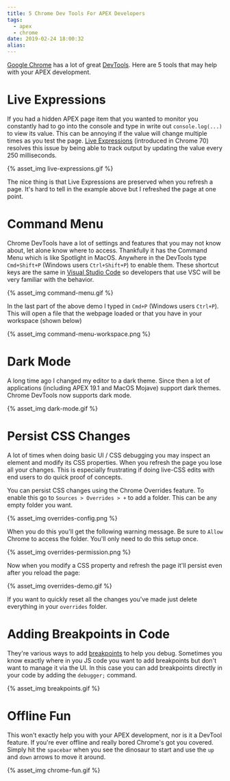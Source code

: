 ```yaml
---
title: 5 Chrome Dev Tools For APEX Developers
tags:
  - apex
  - chrome
date: 2019-02-24 18:00:32
alias:
---
```



[Google Chrome](https://www.google.com/chrome/) has a lot of great [DevTools](https://developers.google.com/web/tools/chrome-devtools/). Here are 5 tools that may help with your APEX development.

# Live Expressions

If you had a hidden APEX page item that you wanted to monitor you constantly had to go into the console and type in write out `console.log(...)` to view its value. This can be annoying if the value will change multiple times as you test the page. [Live Expressions](https://developers.google.com/web/updates/2018/08/devtools#watch) (introduced in Chrome 70) resolves this issue by being able to track output by updating the value every 250 milliseconds.

{% asset_img live-expressions.gif %}

The nice thing is that Live Expressions are preserved when you refresh a page. It's hard to tell in the example above but I refreshed the page at one point.

# Command Menu

Chrome DevTools have a lot of settings and features that you may not know about, let alone know where to access. Thankfully it has the Command Menu which is like Spotlight in MacOS. Anywhere in the DevTools type `Cmd+Shift+P` (Windows users `Ctrl+Shift+P`) to enable them. These shortcut keys are the same in [Visual Studio Code](https://code.visualstudio.com/) so developers that use VSC will be very familiar with the behavior.

{% asset_img command-menu.gif %}

In the last part of the above demo I typed in `Cmd+P` (Windows users `Ctrl+P`). This will open a file that the webpage loaded or that you have in your workspace (shown below)

{% asset_img command-menu-workspace.png %}


# Dark Mode

A long time ago I changed my editor to a dark theme. Since then a lot of applications (including APEX 19.1 and MacOS Mojave) support dark themes. Chrome DevTools now supports dark mode.

{% asset_img dark-mode.gif %}

# Persist CSS Changes

A lot of times when doing basic UI / CSS debugging you may inspect an element and modify its CSS properties. When you refresh the page you lose all your changes. This is especially frustrating if doing live-CSS edits with end users to do quick proof of concepts.

You can persist CSS changes using the Chrome Overrides feature. To enable this go to `Sources > Overrides > +` to add a folder. This can be any empty folder you want.

{% asset_img overrides-config.png %}

When you do this you'll get the following warning message. Be sure to `Allow` Chrome to access the folder. You'll only need to do this setup once.

{% asset_img overrides-permission.png %}

Now when you modify a CSS property and refresh the page it'll persist even after you reload the page:

{% asset_img overrides-demo.gif %}

If you want to quickly reset all the changes you've made just delete everything in your `overrides` folder.

# Adding Breakpoints in Code

They're various ways to add [breakpoints](https://developers.google.com/web/tools/chrome-devtools/javascript/breakpoints) to help you debug. Sometimes you know exactly where in you JS code you want to add breakpoints but don't want to manage it via the UI. In this case you can add breakpoints directly in your code by adding the `debugger;` command.

{% asset_img breakpoints.gif %}

# Offline Fun

This won't exactly help you with your APEX development, nor is it a DevTool feature. If you're ever offline and really bored Chrome's got you covered. Simply hit the `spacebar` when you see the dinosaur to start and use the `up` and `down` arrows to move it around.

{% asset_img chrome-fun.gif %}
